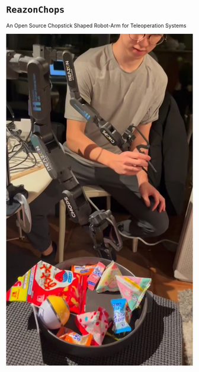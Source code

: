 # `ReazonChops`
An Open Source Chopstick Shaped Robot-Arm for Teleoperation Systems

![](assets/reazonchops.jpg)

